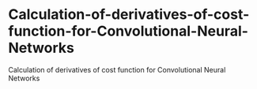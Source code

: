 # Calculation-of-derivatives-of-cost-function-for-Convolutional-Neural-Networks
Calculation of derivatives of cost function for Convolutional Neural Networks

